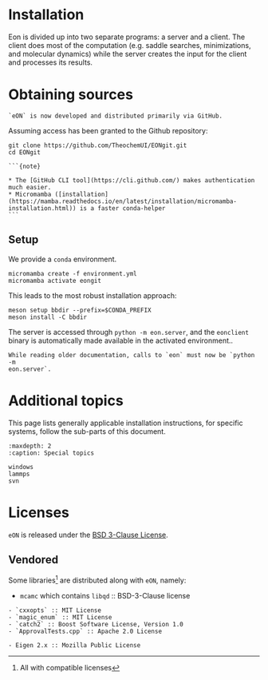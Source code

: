 # Installation

Eon is divided up into two separate programs: a server and a client. The client
does most of the computation (e.g. saddle searches, minimizations, and molecular
dynamics) while the server creates the input for the client and processes its
results.

# Obtaining sources

```{versionadded} 2.0
`eON` is now developed and distributed primarily via GitHub.
```

Assuming access has been granted to the Github repository:

```{code-block} bash
git clone https://github.com/TheochemUI/EONgit.git
cd EONgit
```

````{margin}
```{note}

* The [GitHub CLI tool](https://cli.github.com/) makes authentication much easier.
* Micromamba ([installation](https://mamba.readthedocs.io/en/latest/installation/micromamba-installation.html)) is a faster conda-helper
```
````

## Setup

We provide a `conda` environment.

```{code-block} bash
micromamba create -f environment.yml
micromamba activate eongit
```

This leads to the most robust installation approach:

```{code-block} bash
meson setup bbdir --prefix=$CONDA_PREFIX
meson install -C bbdir
```

The server is accessed through `python -m eon.server`, and the `eonclient`
binary is automatically made available in the activated environment..

```{versionchanged} 2.0
While reading older documentation, calls to `eon` must now be `python -m
eon.server`. 
```


# Additional topics

This page lists generally applicable installation instructions, for specific
systems, follow the sub-parts of this document.

```{toctree}
:maxdepth: 2
:caption: Special topics

windows
lammps
svn
```

# Licenses

`eON` is released under the [BSD 3-Clause
License](https://opensource.org/license/BSD-3-Clause).

## Vendored
Some libraries[^1] are distributed along with `eON`, namely:

- `mcamc` which contains `libqd` :: BSD-3-Clause license
```{versionadded} 2.0
- `cxxopts` :: MIT License
- `magic_enum` :: MIT License
- `catch2` :: Boost Software License, Version 1.0
- `ApprovalTests.cpp` :: Apache 2.0 License
```
```{deprecated} 2.0
- Eigen 2.x :: Mozilla Public License
```


<!-- pipx run pdm run sphinx-build -b html docs/source docs/build/html -->

[^1]: All with compatible licenses
